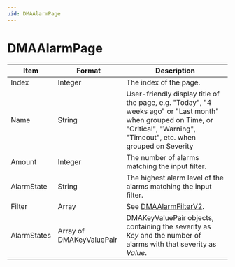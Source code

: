 ```yaml
---
uid: DMAAlarmPage
---
```


# DMAAlarmPage

| Item        | Format                   | Description                                                                                                                                                                     |
|-------------|--------------------------|---------------------------------------------------------------------------------------------------------------------------------------------------------------------------------|
| Index       | Integer                  | The index of the page.                                                                                                                                                          |
| Name        | String                   | User-friendly display title of the page, e.g. "Today", "4 weeks ago" or "Last month" when grouped on Time, or "Critical", "Warning", "Timeout", etc. when grouped on Severity   |
| Amount      | Integer                  | The number of alarms matching the input filter.                                                                                                                                 |
| AlarmState  | String                   | The highest alarm level of the alarms matching the input filter.                                                                                                                |
| Filter      | Array                    | See [DMAAlarmFilterV2](xref:DMAAlarmFilterV2).                                                                                                                                    |
| AlarmStates | Array of DMAKeyValuePair | DMAKeyValuePair objects, containing the severity as *Key* and the number of alarms with that severity as *Value*. |
